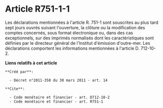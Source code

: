 # Article R751-1-1

Les déclarations mentionnées à l'article R. 751-1 sont souscrites au plus tard sept jours ouvrés suivant l'ouverture, la
clôture ou la modification des comptes concernés, sous format électronique ou, dans des cas exceptionnels, sur des imprimés
normalisés dont les caractéristiques sont définies par le directeur général de l'Institut d'émission d'outre-mer. Les
déclarations comportent les informations mentionnées à l'article D. 712-10-2.

**Liens relatifs à cet article**

	**Créé par**:

	  - Décret n°2011-358 du 30 mars 2011 - art. 14

	**Cite**:

	  - Code monétaire et financier - art. D712-10-2
	  - Code monétaire et financier - art. R751-1

